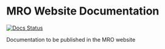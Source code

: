 # MRO Website Documentation

[![Docs Status](https://github.com/UWMRO/website-documentation/actions/workflows/docs.yml/badge.svg)](https://github.com/UWMRO/website-documentation/actions/workflows/docs.yml)

Documentation to be published in the MRO website
